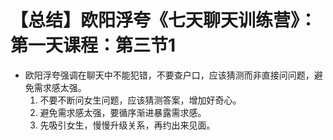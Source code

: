 # 【总结】欧阳浮夸《七天聊天训练营》：第一天课程：第三节1

-   欧阳浮夸强调在聊天中不能犯错，不要查户口，应该猜测而非直接问问题，避免需求感太强。
    1.  不要不断问女生问题，应该猜测答案，增加好奇心。
    2.  避免需求感太强，要循序渐进暴露需求感。
    3.  先吸引女生，慢慢升级关系，再约出来见面。